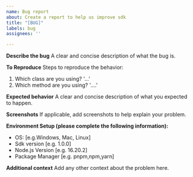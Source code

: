 ```yaml
---
name: Bug report
about: Create a report to help us improve sdk
title: "[BUG]"
labels: bug
assignees: ''

---
```


**Describe the bug**
A clear and concise description of what the bug is.

**To Reproduce**
Steps to reproduce the behavior:
1. Which class are you using? '...'
2. Which method are you using? '....'

**Expected behavior**
A clear and concise description of what you expected to happen.

**Screenshots**
If applicable, add screenshots to help explain your problem.

**Environment Setup (please complete the following information):**
 - OS: [e.g.Windows, Mac, Linux]
 - Sdk version [e.g. 1.0.0]
 - Node.js Version [e.g. 16.20.2]
 - Package Manager [e.g. pnpm,npm,yarn]

**Additional context**
Add any other context about the problem here.
